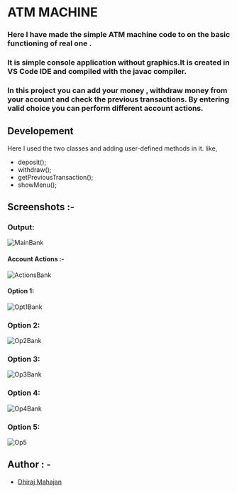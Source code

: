 
# ATM MACHINE

### Here I have made the simple ATM machine code to on the basic functioning of real one .

### It is simple console application without graphics.It is created in VS Code IDE and compiled with the javac compiler.

### In this project you can add your money , withdraw money from your account and check the previous transactions. By entering valid choice you can perform different account actions.


## Developement
  
  Here I used the two classes and adding user-defined methods in it. like,
  

- deposit();
- withdraw();
- getPreviousTransaction();
- showMenu();


## Screenshots :-

### Output:

![MainBank](https://user-images.githubusercontent.com/122169637/215240732-46b54f92-a3ef-4179-b3f6-6bdc8e671f72.JPG)

#### Account Actions :-
![ActionsBank](https://user-images.githubusercontent.com/122169637/215242588-92fbe33e-2d48-4e67-a31c-c4a55ec324ea.JPG)

#### Option 1:
![Opt1Bank](https://user-images.githubusercontent.com/122169637/215242542-ab3bf800-4d28-4a8a-ae1f-7c018682e36a.JPG)

### Option 2:
![Op2Bank](https://user-images.githubusercontent.com/122169637/215242549-fcb28c16-6b2a-4ad6-8e2e-37616e9eb070.JPG)

### Option 3:
![Op3Bank](https://user-images.githubusercontent.com/122169637/215242550-d4249746-4e2e-4009-87a8-a3a80bb6f6dd.JPG)

### Option 4:
![Op4Bank](https://user-images.githubusercontent.com/122169637/215242551-70bf1b33-7f6b-471e-bfc0-772ab91add52.JPG)

### Option 5:

![Op5](https://user-images.githubusercontent.com/122169637/215242575-1397263f-5ce6-4dbb-85c5-9dbe859c8221.JPG)

## Author : -

- [Dhiraj Mahajan](https://www.github.com/dhirajnmahajan)

